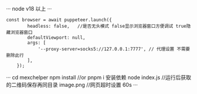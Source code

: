 ···
node v18 以上
···

```
const browser = await puppeteer.launch({
        headless: false,   //是否无头模式 false显示浏览器窗口方便调试 true隐藏浏览器窗口
        defaultViewport: null,
        args: [
            '--proxy-server=socks5://127.0.0.1:7777', // 代理设置 不需要删除此行
        ],
    });
```

···
cd mexchelper
npm install //or pnpm i 安装依赖
node index.js
//运行后获取的二维码保存再同目录 image.png
//网页超时设置 60s
···
